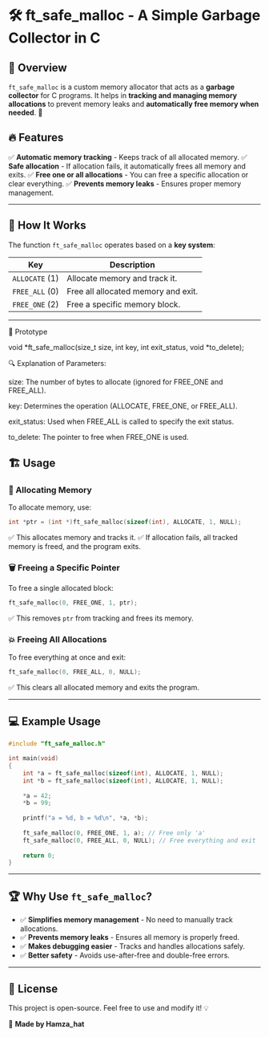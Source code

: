 # 🛠️ ft_safe_malloc - A Simple Garbage Collector in C

## 📌 Overview
`ft_safe_malloc` is a custom memory allocator that acts as a **garbage collector** for C programs. It helps in **tracking and managing memory allocations** to prevent memory leaks and **automatically free memory when needed**. 🚀

## 🔥 Features
✅ **Automatic memory tracking** - Keeps track of all allocated memory.
✅ **Safe allocation** - If allocation fails, it automatically frees all memory and exits.
✅ **Free one or all allocations** - You can free a specific allocation or clear everything.
✅ **Prevents memory leaks** - Ensures proper memory management.

---

## 📜 How It Works
The function `ft_safe_malloc` operates based on a **key system**:

| Key          | Description |
|-------------|------------|
| `ALLOCATE` (1) | Allocate memory and track it. |
| `FREE_ALL` (0) | Free all allocated memory and exit. |
| `FREE_ONE` (2) | Free a specific memory block. |

---

📌 Prototype

void *ft_safe_malloc(size_t size, int key, int exit_status, void *to_delete);

🔍 Explanation of Parameters:

size: The number of bytes to allocate (ignored for FREE_ONE and FREE_ALL).

key: Determines the operation (ALLOCATE, FREE_ONE, or FREE_ALL).

exit_status: Used when FREE_ALL is called to specify the exit status.

to_delete: The pointer to free when FREE_ONE is used.

## 🏗️ Usage

### 🚀 Allocating Memory
To allocate memory, use:
```c
int *ptr = (int *)ft_safe_malloc(sizeof(int), ALLOCATE, 1, NULL);
```
✅ This allocates memory and tracks it.
✅ If allocation fails, all tracked memory is freed, and the program exits.

### 🗑️ Freeing a Specific Pointer
To free a single allocated block:
```c
ft_safe_malloc(0, FREE_ONE, 1, ptr);
```
✅ This removes `ptr` from tracking and frees its memory.

### 💥 Freeing All Allocations
To free everything at once and exit:
```c
ft_safe_malloc(0, FREE_ALL, 0, NULL);
```
✅ This clears all allocated memory and exits the program.

---

## 💻 Example Usage
```c
#include "ft_safe_malloc.h"

int main(void)
{
    int *a = ft_safe_malloc(sizeof(int), ALLOCATE, 1, NULL);
    int *b = ft_safe_malloc(sizeof(int), ALLOCATE, 1, NULL);
    
    *a = 42;
    *b = 99;
    
    printf("a = %d, b = %d\n", *a, *b);
    
    ft_safe_malloc(0, FREE_ONE, 1, a); // Free only 'a'
    ft_safe_malloc(0, FREE_ALL, 0, NULL); // Free everything and exit
    
    return 0;
}
```

---

## 🏆 Why Use `ft_safe_malloc`?
- ✅ **Simplifies memory management** - No need to manually track allocations.
- ✅ **Prevents memory leaks** - Ensures all memory is properly freed.
- ✅ **Makes debugging easier** - Tracks and handles allocations safely.
- ✅ **Better safety** - Avoids use-after-free and double-free errors.

---

## 📜 License
This project is open-source. Feel free to use and modify it! 💡

📢 **Made by Hamza_hat**

